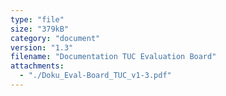 ```yaml
---
type: "file"
size: "379kB"
category: "document"
version: "1.3"
filename: "Documentation TUC Evaluation Board"
attachments:
  - "./Doku_Eval-Board_TUC_v1-3.pdf"
---
```

